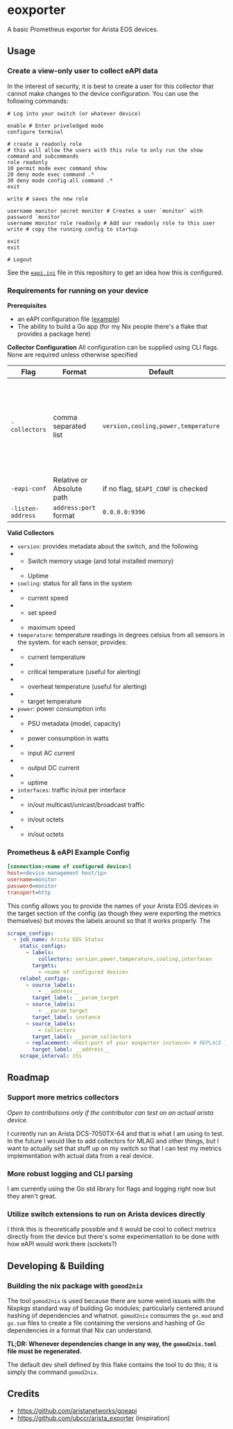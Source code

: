 # eoxporter

A basic Prometheus exporter for Arista EOS devices.

## Usage

### Create a view-only user to collect eAPI data

In the interest of security, it is best to create a user for this collector that cannot make changes to the device configuration.
You can use the following commands:

```shell
# Log into your switch (or whatever device)

enable # Enter priveledged mode
configure terminal

# create a readonly role
# this will allow the users with this role to only run the show command and subcommands
role readonly
10 permit mode exec command show
20 deny mode exec command .*
30 deny mode config-all command .*
exit

write # saves the new role

username monitor secret monitor # Creates a user `monitor` with password `monitor`
username monitor role readonly # Add our readonly role to this user
write # copy the running config to startup

exit
exit

# Logout
```

See the [`eapi.ini`](#prometheus--eapi-example-config) file in this repository to get an idea how this is configured.

### Requirements for running on your device

**Prerequisites**

- an eAPI configuration file ([example](https://github.com/aristanetworks/goeapi?tab=readme-ov-file#example-eapiconf-file))
- The ability to build a Go app (for my Nix people there's a flake that provides a package here)

**Collector Configuration**
All configuration can be supplied using CLI flags. None are required unless otherwise specified

| Flag              | Format                    | Default                             | notes                                                                               |
|-------------------|---------------------------|-------------------------------------|-------------------------------------------------------------------------------------|
| `-collectors`     | comma separated list      | `version,cooling,power,temperature` | the metrics that should be provided if the request lacks a `collectors` query param |
| `-eapi-conf`      | Relative or Absolute path | if no flag, `$EAPI_CONF` is checked | Required in flag or env form                                                        |
| `-listen-address` | `address:port` format     | `0.0.0.0:9396`                      |                                                                                     |

**Valid Collectors**

- `version`: provides metadata about the switch, and the following
- - Switch memory usage (and total installed memory)
- - Uptime
- `cooling`: status for all fans in the system
- - current speed
- - set speed
- - maximum speed
- `temperature`: temperature readings in degrees celsius from all sensors in the system. for each sensor, provides:
- - current temperature
- - critical temperature (useful for alerting)
- - overheat temperature (useful for alerting)
- - target temperature
- `power`: power consumption info
- - PSU metadata (model, capacity)
- - power consumption in watts
- - input AC current
- - output DC current
- - uptime
- `interfaces`: traffic in/out per interface
- - in/out multicast/unicast/broadcast traffic
- - in/out octets
- - in/out octets

### Prometheus & eAPI Example Config

```ini
[connection:<name of configured device>]
host=<device management host/ip>
username=monitor
password=monitor
transport=http
```

This config allows you to provide the names of your Arista EOS devices in the target section of the config (as though they were exporting the metrics themselves)
but moves the labels around so that it works properly. The

```yaml
scrape_configs:
  - job_name: Arista EOS Status
    static_configs:
      - labels:
          collectors: version,power,temperature,cooling,interfaces
        targets:
          - <name of configured device>
    relabel_configs:
      - source_labels:
          - __address__
        target_label: __param_target
      - source_labels:
          - __param_target
        target_label: instance
      - source_labels:
          - collectors
        target_label: __param_collectors
      - replacement: <host:port of your eoxporter instance> # REPLACE THIS
        target_label: __address__
    scrape_interval: 15s
```

## Roadmap

### Support more metrics collectors

_Open to contributions only if the contributor can test on an actual arista device._

I currently run an Arista DCS-7050TX-64 and that is what I am using to test. In the future I would like to add collectors for MLAG and other things, but I want to
actually set that stuff up on my switch so that I can test my metrics implementation with actual data from a real device.

### More robust logging and CLI parsing

I am currently using the Go std library for flags and logging right now but they aren't great.

### Utilize switch extensions to run on Arista devices directly

I think this is theoretically possible and it would be cool to collect metrics directly from the device but there's some experimentation to be done with how eAPI would work there (sockets?)

## Developing & Building

### Building the nix package with `gomod2nix`
The tool `gomod2nix` is used because there are some weird issues with the Nixpkgs standard way of building Go modules; 
particularly centered around hashing of dependencies and whatnot. `gomod2nix` consumes the `go.mod` and `go.sum` files to 
create a file containing the versions and hashing of Go dependencies in a format that Nix can understand.

**TL;DR: Whenever dependencies change in any way, the `gomod2nix.toml` file must be regenerated.**

The default dev shell defined by this flake contains the tool to do this; it is simply the command `gomod2nix`.

## Credits

- https://github.com/aristanetworks/goeapi
- https://github.com/ubccr/arista_exporter (inspiration)
